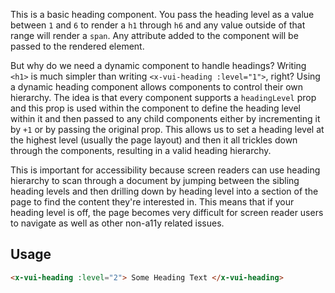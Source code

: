 This is a basic heading component. You pass the heading level as a value between `1` and `6` to render a `h1` through `h6` and any value outside of that range will render a `span`. Any attribute added to the component will be passed to the rendered element.

But why do we need a dynamic component to handle headings? Writing `<h1>` is much simpler than writing `<x-vui-heading :level="1">`, right? Using a dynamic heading component allows components to control their own hierarchy. The idea is that every component supports a `headingLevel` prop and this prop is used within the component to define the heading level within it and then passed to any child components either by incrementing it by `+1` or by passing the original prop. This allows us to set a heading level at the highest level (usually the page layout) and then it all trickles down through the components, resulting in a valid heading hierarchy.

This is important for accessibility because screen readers can use heading hierarchy to scan through a document by jumping between the sibling heading levels and then drilling down by heading level into a section of the page to find the content they're interested in. This means that if your heading level is off, the page becomes very difficult for screen reader users to navigate as well as other non-a11y related issues.

## Usage

```html
<x-vui-heading :level="2"> Some Heading Text </x-vui-heading>
```
